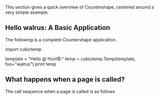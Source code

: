 <p> This section gives a quick overview of Countershape, centered around a very
simple example. </p>


<h2> Hello walrus: A Basic Application </h2>

<p> The following is a complete Countershape application.</p>

<!--(block | syntax("py"))-->
import cubictemp

template = "Hello @ !foo!@."
temp = cubictemp.Temp(template, foo="walrus")
print temp
<!--(end)-->

<h2> What happens when a page is called? </h2>

The call sequence when a page is called is as follows
